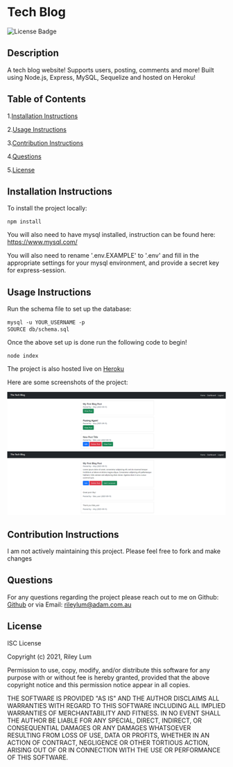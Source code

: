 # Tech Blog

![License Badge](https://img.shields.io/badge/license-ISC-blue)

## Description

A tech blog website! Supports users, posting, comments and more! Built using Node.js, Express, MySQL, Sequelize and hosted on Heroku!

## Table of Contents

1.[Installation Instructions](#installation-instructions)

2.[Usage Instructions](#usage-instructions)

3.[Contribution Instructions](#contribution-instructions)

4.[Questions](#questions)

5.[License](#License)

## Installation Instructions

To install the project locally:

    npm install

You will also need to have mysql installed, instruction can be found here: https://www.mysql.com/

You will also need to rename '.env.EXAMPLE' to '.env' and fill in the appropriate settings for your mysql environment, and provide a secret key for express-session.

## Usage Instructions

Run the schema file to set up the database:

    mysql -u YOUR_USERNAME -p
    SOURCE db/schema.sql

Once the above set up is done run the following code to begin!

    node index

The project is also hosted live on [Heroku](https://riley-tech-blog.herokuapp.com/)

Here are some screenshots of the project:

![Homepage, showing a list of blog posts](./assets/img/homepage.png)
![Viewing a blog post, along with associated comments](./assets/img/blogpost.png)

## Contribution Instructions

I am not actively maintaining this project. Please feel free to fork and make changes

## Questions

For any questions regarding the project please reach out to me on Github: [Github](https://github.com/rileylum) or via Email: rileylum@adam.com.au

## License

ISC License

Copyright (c) 2021, Riley Lum

Permission to use, copy, modify, and/or distribute this software for any
purpose with or without fee is hereby granted, provided that the above
copyright notice and this permission notice appear in all copies.

THE SOFTWARE IS PROVIDED "AS IS" AND THE AUTHOR DISCLAIMS ALL WARRANTIES
WITH REGARD TO THIS SOFTWARE INCLUDING ALL IMPLIED WARRANTIES OF
MERCHANTABILITY AND FITNESS. IN NO EVENT SHALL THE AUTHOR BE LIABLE FOR
ANY SPECIAL, DIRECT, INDIRECT, OR CONSEQUENTIAL DAMAGES OR ANY DAMAGES
WHATSOEVER RESULTING FROM LOSS OF USE, DATA OR PROFITS, WHETHER IN AN
ACTION OF CONTRACT, NEGLIGENCE OR OTHER TORTIOUS ACTION, ARISING OUT OF
OR IN CONNECTION WITH THE USE OR PERFORMANCE OF THIS SOFTWARE.

